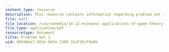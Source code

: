 ```yaml
---
content_type: resource
description: This resource contains information regarding problem set 1.
file: null
file_location: /coursemedia/14-12-economic-applications-of-game-theory-fall-2012/005d8ee7453eb01e130531af26cf9a6b_MIT14_12F12_pset1.pdf
file_type: application/pdf
resourcetype: Document
title: Problem Set 1
uid: 005d8ee7-453e-b01e-1305-31af26cf9a6b
---
```

